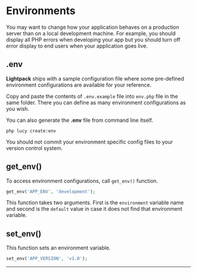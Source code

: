# Environments

You may want to change how your application behaves on a production server than on a local
development machine. For example, you should display all PHP errors when developing your
app but you should turn off error display to end users when your application goes live.

## .env

**Lightpack** ships with a sample configuration file where some pre-defined environment configurations are available for your reference. 

Copy and paste the contents of `.env.example` file into `env.php` file in the same folder. There
you can define as many environment configurations as you wish.

You can also generate the **.env** file from command line itself.

```terminal
php lucy create:env
```

<p class="tip">You should not commit your environment specific config files to your version control system.</p>

## get_env()

To access environment configurations, call `get_env()` function.

```php
get_env('APP_ENV', 'development');
```

This function takes two arguments. First is the `environment` variable name and second is the `default` value in case it does not find that environment variable.

## set_env()

This function sets an environment variable.

```php
set_env('APP_VERSION', 'v1.0');
```

---
